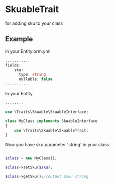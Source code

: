 SkuableTrait
============

for adding sku to your class

Example
-------
in your Entity.orm.yml
```php
...........
fields:
    sku:
      type: string
      nullable: false
...........
```

In your Entity
```php
........

use \Traits\Skuable\SkuableInterface;

class MyClass implements SkuableInterface
{
	use \Traits\Skuable\SkuableTrait;
}

```

Now you have sku parameter 'string' in your class
```php

$class = new MyClass();

$class->setSku($sku);

$class->getSku();//output $sku string

```